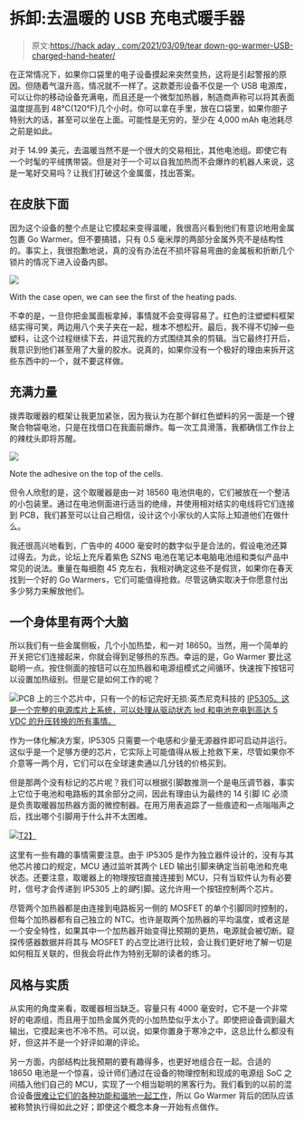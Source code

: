 # 拆卸:去温暖的 USB 充电式暖手器

> 原文:[https://hack aday . com/2021/03/09/tear down-go-warmer-USB-charged-hand-heater/](https://hackaday.com/2021/03/09/teardown-go-warmer-usb-rechargeable-hand-heater/)

在正常情况下，如果你口袋里的电子设备摸起来突然变热，这将是引起警报的原因。但随着气温升高，情况就不一样了。这款菱形设备不仅是一个 USB 电源库，可以让你的移动设备充满电，而且还是一个微型加热器，制造商声称可以将其表面温度提高到 48°C(120°F)几个小时。你可以拿在手里，放在口袋里，如果你胆子特别大的话，甚至可以坐在上面。可能性是无穷的，至少在 4,000 mAh 电池耗尽之前是如此。

对于 14.99 美元，去温暖当然不是一个很大的交易相比，其他电池组。即使它有一个时髦的平绒携带袋。但是对于一个可以自我加热而不会爆炸的机器人来说，这是一笔好交易吗？让我们打破这个金属蛋，找出答案。

## 在皮肤下面

因为这个设备的整个点是让它摸起来变得温暖，我很高兴看到他们有意识地用金属包裹 Go Warmer。但不要搞错，只有 0.5 毫米厚的两部分金属外壳不是结构性的。事实上，我很抱歉地说，真的没有办法在不损坏容易弯曲的金属板和折断几个锁片的情况下进入设备内部。

[![](../Images/e097c332678aca26856c63ffe181d48d.png)](https://hackaday.com/wp-content/uploads/2021/02/gowarmer_open.jpg)

With the case open, we can see the first of the heating pads.

不幸的是，一旦你把金属面板拿掉，事情就不会变得容易了。红色的注塑塑料框架结实得可笑，两边用八个夹子夹在一起，根本不想松开。最后，我不得不切掉一些塑料，让这个过程继续下去，并诅咒我的方式围绕其余的剪辑。当它最终打开后，我意识到他们甚至用了大量的胶水。说真的，如果你没有一个极好的理由来拆开这些东西中的一个，就不要这样做。

## 充满力量

拨弄取暖器的框架让我更加紧张，因为我认为在那个鲜红色塑料的另一面是一个锂聚合物袋电池，只是在找借口在我面前爆炸。每一次工具滑落，我都确信工作台上的辣枕头即将苏醒。

[![](../Images/78534d15ffc56f245f8c674c43ef7dae.png)](https://hackaday.com/wp-content/uploads/2021/02/gowarmer_internal.jpg)

Note the adhesive on the top of the cells.

但令人欣慰的是，这个取暖器是由一对 18560 电池供电的，它们被放在一个整洁的小包装里。通过在电池侧面进行适当的绝缘，并使用相对结实的电线将它们连接到 PCB，我们甚至可以让自己相信，设计这个小家伙的人实际上知道他们在做什么。

我还很高兴地看到，广告中的 4000 毫安时的数字似乎是合法的，假设电池还算过得去。为此，论坛上充斥着紫色 SZNS 电池在笔记本电脑电池组和类似产品中常见的说法。重量在每细胞 45 克左右，我相对确定这些不是假货，如果你在春天找到一个好的 Go Warmers，它们可能值得抢救。尽管这确实取决于你愿意付出多少努力来解放他们。

## 一个身体里有两个大脑

所以我们有一些金属侧板，几个小加热垫，和一对 18650。当然，用一个简单的开关把它们连接起来，你就会得到足够热的东西。幸运的是，Go Warmer 要比这聪明一点。按住侧面的按钮可以在加热器和电源组模式之间循环，快速按下按钮可以设置加热级别。但是它是如何工作的呢？

[![](../Images/be36f8a4c068ecbcc4d0027f8d3450c6.png)](https://hackaday.com/wp-content/uploads/2021/02/gowarmer_ip5305.jpg)PCB 上的三个芯片中，只有一个的标记完好无损:英杰尼克科技的 [IP5305。这是一个完整的电源库片上系统，可以处理从驱动状态 led 和电池充电到高达 5 VDC 的升压转换的所有事情。](http://aitendo3.sakura.ne.jp/aitendo_data/product_img/ic/charger/IP5305/IP5305-Injoinic.pdf)

作为一体化解决方案，IP5305 只需要一个电感和少量无源器件即可启动并运行。这似乎是一个足够方便的芯片，它实际上可能值得从板上抢救下来，尽管如果你不介意等一两个月，它们可以在全球速卖通以几分钱的价格买到。

但是那两个没有标记的芯片呢？我们可以根据引脚数推测一个是电压调节器，事实上它位于电池和电路板的其余部分之间，因此有理由认为最终的 14 引脚 IC 必须是负责取暖器加热器方面的微控制器。在用万用表追踪了一些痕迹和一点嗡嗡声之后，找出哪个引脚用于什么并不太困难。

[![](../Images/5a0fb181ee28acbeae6ab25fe0dea83a.png)T2】](https://hackaday.com/wp-content/uploads/2021/02/gowarmer_pins.png)

这里有一些有趣的事情需要注意。由于 IP5305 是作为独立器件设计的，没有与其他芯片接口的规定，MCU 通过监听其两个 LED 输出引脚来确定当前电池和充电状态。还要注意，取暖器上的物理按钮直接连接到 MCU，只有当软件认为有必要时，信号才会传递到 IP5305 上的*键*引脚。这允许用一个按钮控制两个芯片。

尽管两个加热器都是由连接到电路板另一侧的 MOSFET 的单个引脚同时控制的，但每个加热器都有自己独立的 NTC。也许是取两个加热器的平均温度，或者这是一个安全特性，如果其中一个加热器开始变得比预期的更热，电源就会被切断。窥探传感器数据并将其与 MOSFET 的占空比进行比较，会让我们更好地了解一切是如何相互关联的，但我会将此作为特别无聊的读者的练习。

## 风格与实质

从实用的角度来看，取暖器相当缺乏。容量只有 4000 毫安时，它不是一个非常好的电源组，而且用于加热金属外壳的小加热垫似乎太小了。即使把设备调到最大输出，它摸起来也不冷不热。可以说，如果你置身于寒冷之中，这总比什么都没有好，但这并不是一个好评如潮的评论。

另一方面，内部结构比我预期的要有趣得多，也更好地组合在一起。合适的 18650 电池是一个惊喜，设计师们通过在设备的物理控制和现成的电源组 SoC 之间插入他们自己的 MCU，实现了一个相当聪明的黑客行为。我们看到的以前的混合设备[很难让它们的各种功能和谐地一起工作](https://hackaday.com/2021/02/09/teardown-bug-zapper-bulb/)，所以 Go Warmer 背后的团队应该被称赞执行得如此之好；即使这个概念本身一开始有点做作。